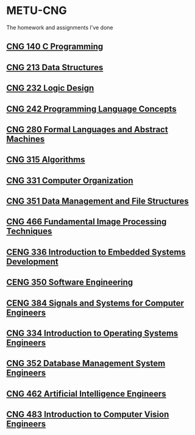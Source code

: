 # METU-CNG
The homework and assignments I've done

## [CNG 140 C Programming](https://github.com/mertblgn1/METU-CNG/tree/master/CNG140)

## [CNG 213 Data Structures](https://github.com/mertblgn1/METU-CNG/tree/master/CNG213)

## [CNG 232 Logic Design](https://github.com/mertblgn1/METU-CNG/tree/master/CNG232)

## [CNG 242 Programming Language Concepts](https://github.com/mertblgn1/METU-CNG/tree/master/CNG242)

## [CNG 280 Formal Languages and Abstract Machines](https://github.com/mertblgn1/METU-CNG/tree/master/CNG280)

## [CNG 315 Algorithms](https://github.com/mertblgn1/METU-CNG/tree/master/CNG315)

## [CNG 331 Computer Organization](https://github.com/mertblgn1/METU-CNG/tree/master/CNG331)

## [CNG 351 Data Management and File Structures](https://github.com/mertblgn1/METU-CNG/tree/master/CNG351)

## [CNG 466 Fundamental Image Processing Techniques](https://github.com/mertblgn1/METU-CNG/tree/master/CNG466)

## [CENG 336 Introduction to Embedded Systems Development](https://github.com/mertblgn1/METU-CNG/tree/master/CENG336)

## [CENG 350 Software Engineering](https://github.com/mertblgn1/METU-CNG/tree/master/CENG350)

## [CENG 384 Signals and Systems for Computer Engineers](https://github.com/mertblgn1/METU-CNG/tree/master/CENG384)

## [CNG 334 Introduction to Operating Systems Engineers](https://github.com/mertblgn1/METU-CNG/tree/master/CNG334)

## [CNG 352 Database Management System Engineers](https://github.com/mertblgn1/METU-CNG/tree/master/CNG352)

## [CNG 462 Artificial Intelligence Engineers](https://github.com/mertblgn1/METU-CNG/tree/master/CNG462)

## [CNG 483 Introduction to Computer Vision Engineers](https://github.com/mertblgn1/METU-CNG/tree/master/CNG483)
